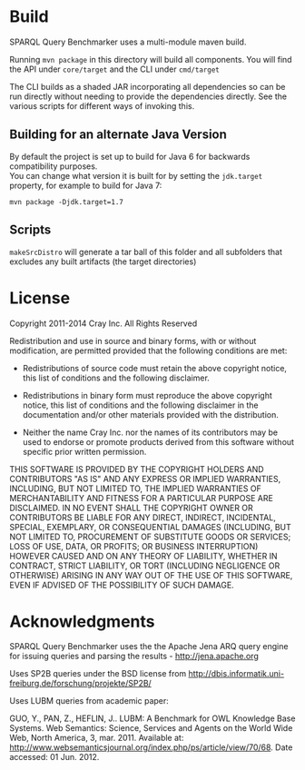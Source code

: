 # Build

SPARQL Query Benchmarker uses a multi-module maven build.

Running `mvn package` in this directory will build all components.  You will
find the API under `core/target` and the CLI under `cmd/target`

The CLI builds as a shaded JAR incorporating all dependencies so can
be run directly without needing to provide the dependencies directly.  See the
various scripts for different ways of invoking this.

## Building for an alternate Java Version

By default the project is set up to build for Java 6 for backwards compatibility purposes.  
You can change what version it is built for by setting the `jdk.target` property, for example
to build for Java 7:

    mvn package -Djdk.target=1.7 

## Scripts

`makeSrcDistro` will generate a tar ball of this folder and all subfolders that
excludes any built artifacts (the target directories) 

# License

Copyright 2011-2014 Cray Inc. All Rights Reserved

Redistribution and use in source and binary forms, with or without
modification, are permitted provided that the following conditions are
met:

* Redistributions of source code must retain the above copyright
  notice, this list of conditions and the following disclaimer.

* Redistributions in binary form must reproduce the above copyright
  notice, this list of conditions and the following disclaimer in the
  documentation and/or other materials provided with the distribution.

* Neither the name Cray Inc. nor the names of its contributors may be
  used to endorse or promote products derived from this software
  without specific prior written permission.

THIS SOFTWARE IS PROVIDED BY THE COPYRIGHT HOLDERS AND CONTRIBUTORS
"AS IS" AND ANY EXPRESS OR IMPLIED WARRANTIES, INCLUDING, BUT NOT
LIMITED TO, THE IMPLIED WARRANTIES OF MERCHANTABILITY AND FITNESS FOR
A PARTICULAR PURPOSE ARE DISCLAIMED. IN NO EVENT SHALL THE COPYRIGHT
OWNER OR CONTRIBUTORS BE LIABLE FOR ANY DIRECT, INDIRECT, INCIDENTAL,
SPECIAL, EXEMPLARY, OR CONSEQUENTIAL DAMAGES (INCLUDING, BUT NOT
LIMITED TO, PROCUREMENT OF SUBSTITUTE GOODS OR SERVICES; LOSS OF USE,
DATA, OR PROFITS; OR BUSINESS INTERRUPTION) HOWEVER CAUSED AND ON ANY
THEORY OF LIABILITY, WHETHER IN CONTRACT, STRICT LIABILITY, OR TORT
(INCLUDING NEGLIGENCE OR OTHERWISE) ARISING IN ANY WAY OUT OF THE USE
OF THIS SOFTWARE, EVEN IF ADVISED OF THE POSSIBILITY OF SUCH DAMAGE.
 
# Acknowledgments

SPARQL Query Benchmarker uses the the Apache Jena ARQ query engine for issuing queries 
and parsing the results - http://jena.apache.org

Uses SP2B queries under the BSD license from http://dbis.informatik.uni-freiburg.de/forschung/projekte/SP2B/

Uses LUBM queries from academic paper:

GUO, Y., PAN, Z., HEFLIN, J.. LUBM: A Benchmark for OWL Knowledge Base Systems. Web Semantics: Science, Services
and Agents on the World Wide Web, North America, 3, mar. 2011. 
Available at: <http://www.websemanticsjournal.org/index.php/ps/article/view/70/68>. Date accessed: 01 Jun. 2012.